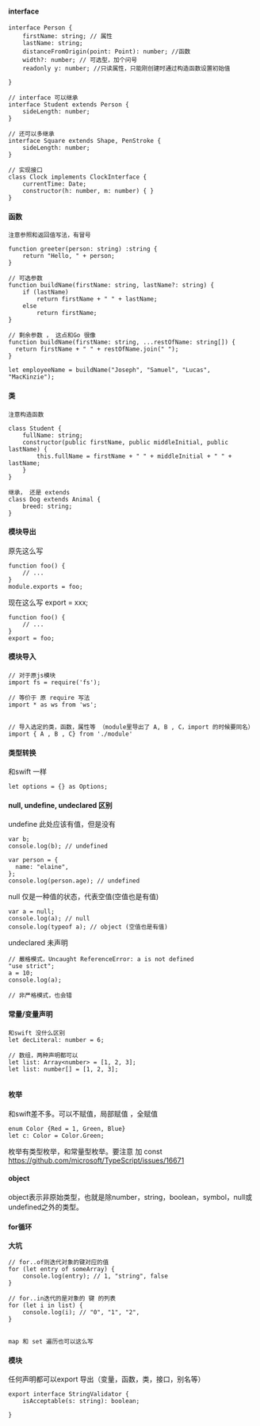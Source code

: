 #### interface
```
interface Person {
    firstName: string; // 属性
    lastName: string;
    distanceFromOrigin(point: Point): number; //函数
    width?: number; // 可选型，加个问号
    readonly y: number; //只读属性，只能刚创建时通过构造函数设置初始值
    
}

// interface 可以继承
interface Student extends Person {
    sideLength: number;
}

// 还可以多继承
interface Square extends Shape, PenStroke {
    sideLength: number;
}

// 实现接口
class Clock implements ClockInterface {
    currentTime: Date;
    constructor(h: number, m: number) { }
}

```

#### 函数
```
注意参照和返回值写法，有冒号

function greeter(person: string) :string {
    return "Hello, " + person;
}

// 可选参数
function buildName(firstName: string, lastName?: string) {
    if (lastName)
        return firstName + " " + lastName;
    else
        return firstName;
}

// 剩余参数 ， 这点和Go 很像
function buildName(firstName: string, ...restOfName: string[]) {
  return firstName + " " + restOfName.join(" ");
}

let employeeName = buildName("Joseph", "Samuel", "Lucas", "MacKinzie");

```

#### 类
```
注意构造函数

class Student {
    fullName: string;
    constructor(public firstName, public middleInitial, public lastName) {
        this.fullName = firstName + " " + middleInitial + " " + lastName;
    }
}

继承， 还是 extends
class Dog extends Animal {
    breed: string;
}

```

#### 模块导出
原先这么写
```
function foo() {
    // ...
}
module.exports = foo;
```
现在这么写 export = xxx;
```
function foo() {
    // ...
}
export = foo;
```
#### 模块导入
```
// 对于原js模块
import fs = require('fs');

// 等价于 原 require 写法
import * as ws from 'ws';


// 导入选定的类，函数，属性等 （module里导出了 A, B , C，import 的时候要同名）
import { A , B , C} from './module'

```

#### 类型转换
和swift 一样
```
let options = {} as Options;

```

#### null, undefine, undeclared 区别

undefine 此处应该有值，但是没有
```
var b;
console.log(b); // undefined

var person = {
  name: "elaine",
};
console.log(person.age); // undefined

```

null 仅是一种值的状态，代表空值(空值也是有值)
```
var a = null;
console.log(a); // null
console.log(typeof a); // object (空值也是有值)
```

undeclared 未声明
```
// 嚴格模式，Uncaught ReferenceError: a is not defined 
"use strict";
a = 10;
console.log(a);

// 非严格模式，也会错

```

#### 常量/变量声明
```
和swift 没什么区别
let decLiteral: number = 6;

// 数组，两种声明都可以
let list: Array<number> = [1, 2, 3];
let list: number[] = [1, 2, 3];


```

#### 枚举
和swift差不多。可以不赋值，局部赋值 ，全赋值
```
enum Color {Red = 1, Green, Blue}
let c: Color = Color.Green;
```

枚举有类型枚举，和常量型枚举。要注意 加 const
https://github.com/microsoft/TypeScript/issues/16671

#### object
object表示非原始类型，也就是除number，string，boolean，symbol，null或undefined之外的类型。

#### for循环
**大坑**
```
// for..of则迭代对象的键对应的值
for (let entry of someArray) {
    console.log(entry); // 1, "string", false
}

// for..in迭代的是对象的 键 的列表
for (let i in list) {
    console.log(i); // "0", "1", "2",
}


map 和 set 遍历也可以这么写
```

#### 模块
任何声明都可以export 导出（变量，函数，类，接口，别名等）
```
export interface StringValidator {
    isAcceptable(s: string): boolean;
    
}
```

